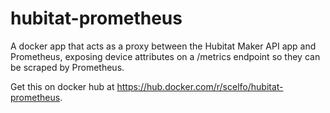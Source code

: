 # hubitat-prometheus
A docker app that acts as a proxy between the Hubitat Maker API app and Prometheus, exposing device attributes on a /metrics endpoint so they can be scraped by Prometheus.

Get this on docker hub at https://hub.docker.com/r/scelfo/hubitat-prometheus.
